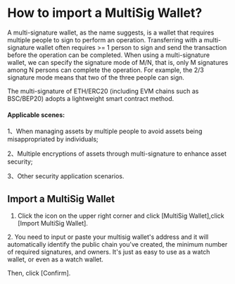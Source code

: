 # How to import a MultiSig Wallet?

A multi-signature wallet, as the name suggests, is a wallet that requires multiple people to sign to perform an operation. Transferring with a multi-signature wallet often requires >= 1 person to sign and send the transaction before the operation can be completed. When using a multi-signature wallet, we can specify the signature mode of M/N, that is, only M signatures among N persons can complete the operation. For example, the 2/3 signature mode means that two of the three people can sign.

The multi-signature of ETH/ERC20 (including EVM chains such as BSC/BEP20) adopts a lightweight smart contract method.

#### Applicable scenes:

1、When managing assets by multiple people to avoid assets being misappropriated by individuals;

2、Multiple encryptions of assets through multi-signature to enhance asset security;

3、Other security application scenarios.



## Import a MultiSig Wallet

1. Click the icon on the upper right corner and click \[MultiSig Wallet],click \[Import MultiSig Wallet].



2\. You need to input or paste your multisig wallet's address and it will automatically identify the public chain you've created, the minimum number of required signatures, and owners. It's just as easy to use as a watch wallet, or even as a watch wallet.

Then, click \[Confirm].
